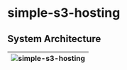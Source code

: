 # simple-s3-hosting

## System Architecture

| ![simple-s3-hosting](https://github.com/i-zacky/aws-cfn-templates/assets/9291848/1c90fc75-b886-4ddc-93f9-b1543ac1142e) |
| --- |
